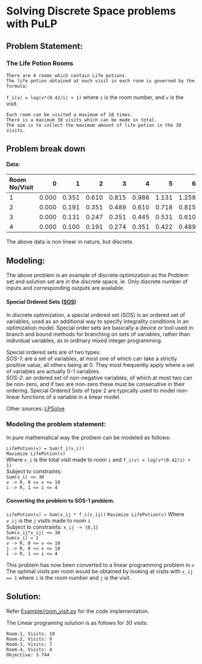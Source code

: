# Solving Discrete Space problems with PuLP

## Problem Statement:
### The Life Potion Rooms
    There are 4 rooms which contain Life potions. 
    The life potion obtained at each visit in each room is governed by the formula:
`f_i(v) = log(v*(0.42/i) + 1)` where `i` is the room number, and `v` is the visit.
 
    Each room can be visited a maximum of 10 times. 
    There is a maximum 30 visits which can be made in total.
    The aim is to collect the maximum amount of life potion in the 30 visits.

## Problem break down

#### Data:
|Room No/Visit  |0    |1    |2    |3    |4    |5    |6    |7    |8    |9    |10   |
|:--------------|----:|----:|----:|----:|----:|----:|----:|----:|----:|----:|----:|
|1              |0.000|0.351|0.610|0.815|0.986|1.131|1.258|1.371|1.472|1.564|1.649|
|2              |0.000|0.191|0.351|0.489|0.610|0.718|0.815|0.904|0.986|1.061|1.131|
|3              |0.000|0.131|0.247|0.351|0.445|0.531|0.610|0.683|0.751|0.815|0.875|
|4              |0.000|0.100|0.191|0.274|0.351|0.422|0.489|0.551|0.610|0.665|0.718|

The above data is non linear in nature, but discrete.

## Modeling:
The above problem is an example of discrete optimization as the Problem set and solution set are in the discrete space, ie. Only discrete number of inputs and corresponding outputs are available.

#### Special Ordered Sets ([SOS](https://en.wikipedia.org/wiki/Special_ordered_set))
In discrete optimization, a special ordered set (SOS) is an ordered set of variables, used as an additional way to specify integrality conditions in an optimization model. Special order sets are basically a device or tool used in branch and bound methods for branching on sets of variables, rather than individual variables, as in ordinary mixed integer programming.

Special ordered sets are of two types:  
*SOS-1*: are a set of variables, at most one of which can take a strictly positive value, all others being at 0. They most frequently apply where a set of variables are actually 0-1 variables.  
*SOS-2*: an ordered set of non-negative variables, of which at most two can be non-zero, and if two are non-zero these must be consecutive in their ordering. Special Ordered Sets of type 2 are typically used to model non-linear functions of a variable in a linear model. 

Other sources: [LPSolve](http://lpsolve.sourceforge.net/5.5/SOS.htm)

### Modeling the problem statement:

In pure mathematical way the problem can be modeled as follows: 

`LifePotion(v) = Sum(f_i(v_i))`  
`Maximize LifePotion(v)`  
Where `v_i` is the total visit made to room `i` and `f_i(v) = log(v*(0.42/i) + 1)`  
Subject to constraints:  
`Sum(v_i) <= 30`  
`v -> R, 0 <= v <= 10`  
`i -> R, 1 <= i <= 4`
  
#### Converting the problem to SOS-1 problem.
`LifePotion(v) = Sum(x_ij * f_i(v_ij))`
`Maximize LifePotion(v)`
Where `v_ij` is the `j` visits made to room `i`  
Subject to constraints: 
`x_ij -> {0,1}`  
`Sum(x_ij*v_ij) <= 30`  
`Sum(x_i) = 1`  
`v -> R, 0 <= v <= 10`  
`j -> R, 0 <= v <= 10`  
`i -> R, 1 <= i <= 4`

This problem has now been converted to a linear programming problem in `x`  
The optimal visits per room would be obtained by looking at visits with `x_ij == 1` where `i` is the room number and `j` is the visit.

## Solution:

Refer [Example/room_visit.py](https://github.com/t3pleni9/LP_PuLP/blob/master/Example/room_visit.py) for the code implementation.

The Linear programing solution is as follows for 30 visits: 

    Room-1, Visits: 10
    Room-2, Visits: 9
    Room-3, Visits: 7
    Room-4, Visits: 4
    Objective: 3.744

    